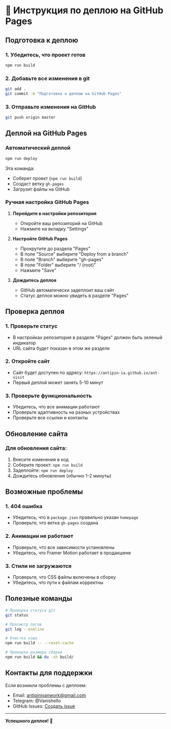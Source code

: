 # 🚀 Инструкция по деплою на GitHub Pages

## Подготовка к деплою

### 1. Убедитесь, что проект готов
```bash
npm run build
```

### 2. Добавьте все изменения в git
```bash
git add .
git commit -m "Подготовка к деплою на GitHub Pages"
```

### 3. Отправьте изменения на GitHub
```bash
git push origin master
```

## Деплой на GitHub Pages

### Автоматический деплой
```bash
npm run deploy
```

Эта команда:
- Соберет проект (`npm run build`)
- Создаст ветку `gh-pages`
- Загрузит файлы на GitHub

### Ручная настройка GitHub Pages

1. **Перейдите в настройки репозитория**
   - Откройте ваш репозиторий на GitHub
   - Нажмите на вкладку "Settings"

2. **Настройте GitHub Pages**
   - Прокрутите до раздела "Pages"
   - В поле "Source" выберите "Deploy from a branch"
   - В поле "Branch" выберите "gh-pages"
   - В поле "Folder" выберите "/ (root)"
   - Нажмите "Save"

3. **Дождитесь деплоя**
   - GitHub автоматически задеплоит ваш сайт
   - Статус деплоя можно увидеть в разделе "Pages"

## Проверка деплоя

### 1. Проверьте статус
- В настройках репозитория в разделе "Pages" должен быть зеленый индикатор
- URL сайта будет показан в этом же разделе

### 2. Откройте сайт
- Сайт будет доступен по адресу: `https://antipin-ia.github.io/ant-visit`
- Первый деплой может занять 5-10 минут

### 3. Проверьте функциональность
- Убедитесь, что все анимации работают
- Проверьте адаптивность на разных устройствах
- Проверьте все ссылки и контакты

## Обновление сайта

### Для обновления сайта:
1. Внесите изменения в код
2. Соберите проект: `npm run build`
3. Задеплойте: `npm run deploy`
4. Дождитесь обновления (обычно 1-2 минуты)

## Возможные проблемы

### 1. 404 ошибка
- Убедитесь, что в `package.json` правильно указан `homepage`
- Проверьте, что ветка `gh-pages` создана

### 2. Анимации не работают
- Проверьте, что все зависимости установлены
- Убедитесь, что Framer Motion работает в продакшене

### 3. Стили не загружаются
- Проверьте, что CSS файлы включены в сборку
- Убедитесь, что пути к файлам корректны

## Полезные команды

```bash
# Проверка статуса git
git status

# Просмотр логов
git log --oneline

# Очистка кэша
npm run build -- --reset-cache

# Проверка размера сборки
npm run build && du -sh build/
```

## Контакты для поддержки

Если возникли проблемы с деплоем:
- Email: antipinivanwork@gmail.com
- Telegram: @Vanishello
- GitHub Issues: [Создать issue](https://github.com/antipin-ia/ant-visit/issues)

---

**Успешного деплоя! 🎉** 